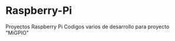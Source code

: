Raspberry-Pi
============

Proyectos Raspberry Pi
Codigos varios de desarrollo para proyecto "MiGPIO"

